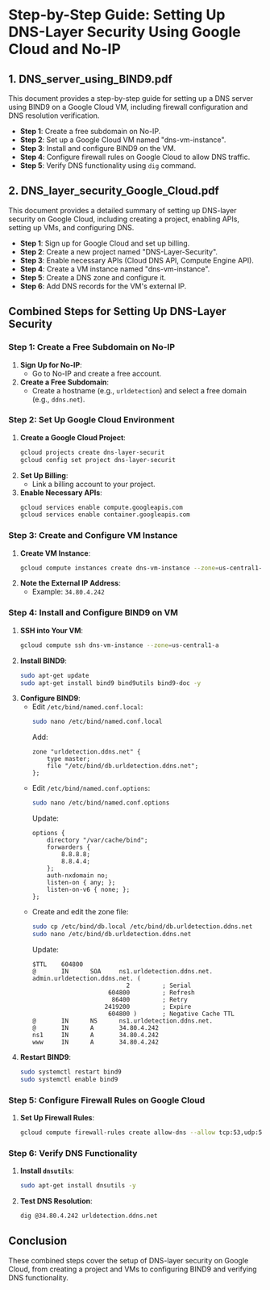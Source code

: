 # Step-by-Step Guide: Setting Up DNS-Layer Security Using Google Cloud and No-IP

## 1. DNS_server_using_BIND9.pdf

This document provides a step-by-step guide for setting up a DNS server using BIND9 on a Google Cloud VM, including firewall configuration and DNS resolution verification.

- **Step 1**: Create a free subdomain on No-IP.
- **Step 2**: Set up a Google Cloud VM named "dns-vm-instance".
- **Step 3**: Install and configure BIND9 on the VM.
- **Step 4**: Configure firewall rules on Google Cloud to allow DNS traffic.
- **Step 5**: Verify DNS functionality using `dig` command.



## 2. DNS_layer_security_Google_Cloud.pdf

This document provides a detailed summary of setting up DNS-layer security on Google Cloud, including creating a project, enabling APIs, setting up VMs, and configuring DNS.

- **Step 1**: Sign up for Google Cloud and set up billing.
- **Step 2**: Create a new project named "DNS-Layer-Security".
- **Step 3**: Enable necessary APIs (Cloud DNS API, Compute Engine API).
- **Step 4**: Create a VM instance named "dns-vm-instance".
- **Step 5**: Create a DNS zone and configure it.
- **Step 6**: Add DNS records for the VM's external IP.



## Combined Steps for Setting Up DNS-Layer Security

### Step 1: Create a Free Subdomain on No-IP

1. **Sign Up for No-IP**:
    - Go to No-IP and create a free account.
2. **Create a Free Subdomain**:
    - Create a hostname (e.g., `urldetection`) and select a free domain (e.g., `ddns.net`).

### Step 2: Set Up Google Cloud Environment

1. **Create a Google Cloud Project**:
    ```bash
    gcloud projects create dns-layer-securit
    gcloud config set project dns-layer-securit
    ```
2. **Set Up Billing**:
    - Link a billing account to your project.
3. **Enable Necessary APIs**:
    ```bash
    gcloud services enable compute.googleapis.com
    gcloud services enable container.googleapis.com
    ```

### Step 3: Create and Configure VM Instance

1. **Create VM Instance**:
    ```bash
    gcloud compute instances create dns-vm-instance --zone=us-central1-a --machine-type=e2-micro --image-family=debian-10 --image-project=debian-cloud
    ```
2. **Note the External IP Address**:
    - Example: `34.80.4.242`

### Step 4: Install and Configure BIND9 on VM

1. **SSH into Your VM**:
    ```bash
    gcloud compute ssh dns-vm-instance --zone=us-central1-a
    ```
2. **Install BIND9**:
    ```bash
    sudo apt-get update
    sudo apt-get install bind9 bind9utils bind9-doc -y
    ```
3. **Configure BIND9**:
    - Edit `/etc/bind/named.conf.local`:
      ```bash
      sudo nano /etc/bind/named.conf.local
      ```
      Add:
      ```
      zone "urldetection.ddns.net" {
          type master;
          file "/etc/bind/db.urldetection.ddns.net";
      };
      ```
    - Edit `/etc/bind/named.conf.options`:
      ```bash
      sudo nano /etc/bind/named.conf.options
      ```
      Update:
      ```
      options {
          directory "/var/cache/bind";
          forwarders {
              8.8.8.8;
              8.8.4.4;
          };
          auth-nxdomain no;
          listen-on { any; };
          listen-on-v6 { none; };
      };
      ```
    - Create and edit the zone file:
      ```bash
      sudo cp /etc/bind/db.local /etc/bind/db.urldetection.ddns.net
      sudo nano /etc/bind/db.urldetection.ddns.net
      ```
      Update:
      ```
      $TTL    604800
      @       IN      SOA     ns1.urldetection.ddns.net. admin.urldetection.ddns.net. (
                                2         ; Serial
                           604800         ; Refresh
                            86400         ; Retry
                          2419200         ; Expire
                           604800 )       ; Negative Cache TTL
      @       IN      NS      ns1.urldetection.ddns.net.
      @       IN      A       34.80.4.242
      ns1     IN      A       34.80.4.242
      www     IN      A       34.80.4.242
      ```
4. **Restart BIND9**:
    ```bash
    sudo systemctl restart bind9
    sudo systemctl enable bind9
    ```

### Step 5: Configure Firewall Rules on Google Cloud

1. **Set Up Firewall Rules**:
    ```bash
    gcloud compute firewall-rules create allow-dns --allow tcp:53,udp:53 --source-ranges 0.0.0.0/0 --target-tags=dns-server
    ```

### Step 6: Verify DNS Functionality

1. **Install `dnsutils`**:
    ```bash
    sudo apt-get install dnsutils -y
    ```
2. **Test DNS Resolution**:
    ```bash
    dig @34.80.4.242 urldetection.ddns.net
    ```

## Conclusion

These combined steps cover the setup of DNS-layer security on Google Cloud, from creating a project and VMs to configuring BIND9 and verifying DNS functionality.

